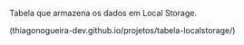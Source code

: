 Tabela que armazena os dados em Local Storage.

(thiagonogueira-dev.github.io/projetos/tabela-localstorage/)
